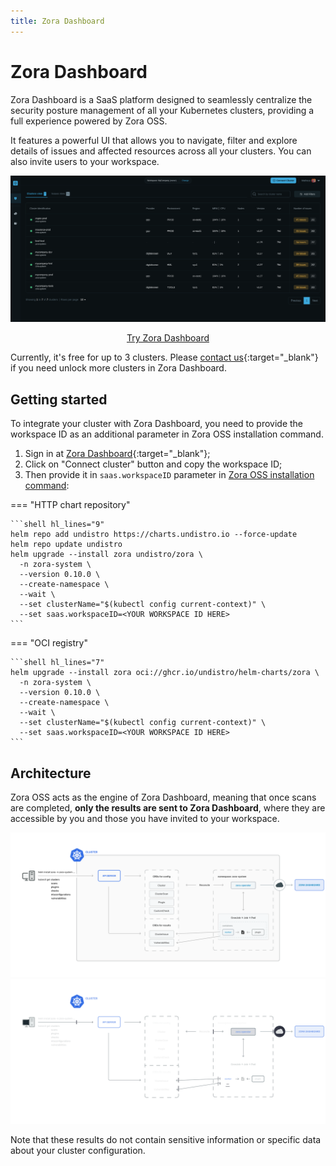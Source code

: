 ```yaml
---
title: Zora Dashboard
---
```

# Zora Dashboard

Zora Dashboard is a SaaS platform designed to seamlessly centralize the security posture management of all your
Kubernetes clusters, providing a full experience powered by Zora OSS.

It features a powerful UI that allows you to navigate, filter and explore details of issues and affected resources
across all your clusters. You can also invite users to your workspace.

![Zora Dashboard Screenshot](assets/zora-dashboard-screenshot.png)

<div align="center">
   <a href="https://zora-dashboard.undistro.io/" class="md-button">Try Zora Dashboard</a>
</div>

Currently, it's free for up to 3 clusters.
Please [contact us](https://undistro.io/contact){:target="_blank"} if you need unlock more clusters in Zora Dashboard.

## Getting started

To integrate your cluster with Zora Dashboard, you need to provide the workspace ID
as an additional parameter in Zora OSS installation command.

1. Sign in at [Zora Dashboard](https://zora-dashboard.undistro.io){:target="_blank"};
2. Click on "Connect cluster" button and copy the workspace ID;
3. Then provide it in `saas.workspaceID` parameter in [Zora OSS installation command](getting-started/installation.md):

=== "HTTP chart repository"
    
    ```shell hl_lines="9"
    helm repo add undistro https://charts.undistro.io --force-update
    helm repo update undistro
    helm upgrade --install zora undistro/zora \
      -n zora-system \
      --version 0.10.0 \
      --create-namespace \
      --wait \
      --set clusterName="$(kubectl config current-context)" \
      --set saas.workspaceID=<YOUR WORKSPACE ID HERE>
    ```

=== "OCI registry"

    ```shell hl_lines="7"
    helm upgrade --install zora oci://ghcr.io/undistro/helm-charts/zora \
      -n zora-system \
      --version 0.10.0 \
      --create-namespace \
      --wait \
      --set clusterName="$(kubectl config current-context)" \
      --set saas.workspaceID=<YOUR WORKSPACE ID HERE>
    ```


## Architecture

Zora OSS acts as the engine of Zora Dashboard, meaning that once scans are completed,
**only the results are sent to Zora Dashboard**, where they are accessible by you
and those you have invited to your workspace.

![Zora Architecture Diagram](assets/dashboard-arch-light.png#only-light)
![Zora Architecture Diagram](assets/dashboard-arch-dark.png#only-dark)

Note that these results do not contain sensitive information or specific data about your cluster configuration.
